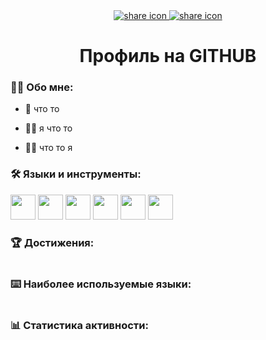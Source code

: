 <div  id = "badges" align = "center">
  <a href = "https://vk.com/lilli.lallii">
    <img src = "https://img.shields.io/badge/VK-blue?style=for-the-badge&logo=VK&logoColor=white" alt="share icon">
  </a>
  <a href = "https://e.mail.ru/inbox/?authid=lo3xwmbz.njc&back=1%2C1&dwhsplit=s10273.b1ss12743s&from=login&x-login-auth=1">
    <img src = "https://img.shields.io/badge/EMAIL-red?style=for-the-badge&logo=Gmail&logoColor=white" alt="share icon">
  </a>
  <div id="viewprof" align="center" >
    <img src="https://komarev.com/ghpvc/?username=FeduninaMasha&style=flat-square&color=blue" alt=""/>
  </div>

  <div id="heythere" align="center">
    <h1> Профиль на GITHUB </h1>
  </div>
</div>

### :man_technologist: Обо мне:

- :brain: что то

- :man_pilot: я что то

- :biking_man: что то я

### :hammer_and_wrench: Языки и инструменты:

<div>
  <img src="https://raw.githubusercontent.com/devicons/devicon/55609aa5bd817ff167afce0d965585c92040787a/icons/html5/html5-original.svg" width="40" height="40"/> 
  <img src="https://raw.githubusercontent.com/devicons/devicon/55609aa5bd817ff167afce0d965585c92040787a/icons/css3/css3-original.svg" width="40" height="40"/> 
  <img src="https://raw.githubusercontent.com/devicons/devicon/55609aa5bd817ff167afce0d965585c92040787a/icons/javascript/javascript-plain.svg" width="40" height="40"/>
  <img src="https://github.com/devicons/devicon/blob/master/icons/figma/figma-original.svg" width="40" height="40"/> 
  <img src="https://github.com/devicons/devicon/blob/master/icons/photoshop/photoshop-line.svg" width="40" height="40"/>
  <img src="https://raw.githubusercontent.com/devicons/devicon/55609aa5bd817ff167afce0d965585c92040787a/icons/vscode/vscode-original-wordmark.svg" width="40" height="40"/> 

### :trophy: Достижения:
<div>
  <img src="https://github-profile-trophy.vercel.app/?username=rompersStomper" alt=""/>
</div>

### :keyboard: Наиболее используемые языки:
<div>
  <img src="https://github-readme-stats.vercel.app/api/top-langs/?username=FeduninaMariya" alt=""/>
</div>
</div>

### :bar_chart: Статистика активности:
<div>
  <img src="https://github-readme-activity-graph.vercel.app/graph?username=FeduninaMariya&theme=dracula" alt=""/>
</div>
